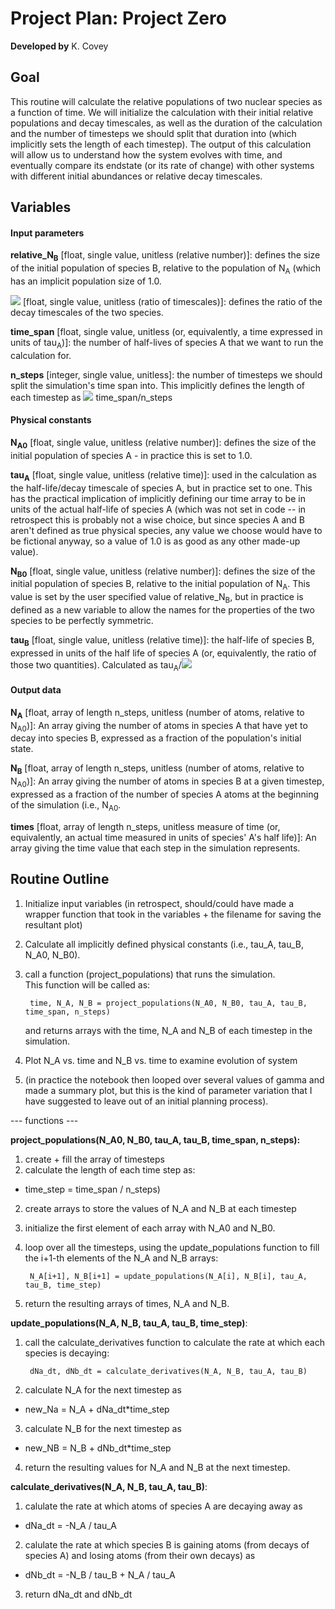 Project Plan: Project Zero
=====================

**Developed by** K. Covey

Goal
---------
This routine will calculate the relative populations of two nuclear species as a function of time. We will initialize the calculation with their initial relative populations and decay timescales, as well as the duration of the calculation and the number of timesteps we should split that duration into (which implicitly sets the length of each timestep).  The output of this calculation will allow us to understand how the system evolves with time, and eventually compare its endstate (or its rate of change) with other systems with different initial abundances or relative decay timescales. 


Variables
---------

#### Input parameters

**relative_N<sub>B</sub>** [float, single value, unitless (relative number)]: defines the size of the initial population of species B, relative to the population of N<sub>A</sub> (which has an implicit population size of 1.0. 

**<img src="https://render.githubusercontent.com/render/math?math=\gamma">** [float, single value, unitless (ratio of timescales)]: defines the ratio of the decay timescales of the two species. 

**time_span** [float, single value, unitless (or, equivalently, a time expressed in units of tau<sub>A</sub>)]: the number of half-lives of species A that we want to run the calculation for.

**n_steps** [integer, single value, unitless]: the number of timesteps we should split the simulation's time span into. This implicitly defines the length of each timestep as <img src="https://render.githubusercontent.com/render/math?math=\Delta t="> time_span/n_steps

#### Physical constants
**N<sub>A0</sub>** [float, single value, unitless (relative number)]: defines the size of the initial population of species A - in practice this is set to 1.0.

**tau<sub>A</sub>** [float, single value, unitless (relative time)]: used in the calculation as the half-life/decay timescale of species A, but in practice set to one.  This has the practical implication of implicitly defining our time array to be in units of the actual half-life of species A (which was not set in code -- in retrospect this is probably not a wise choice, but since species A and B aren't defined as true physical species, any value we choose would have to be fictional anyway, so a value of 1.0 is as good as any other made-up value). 

**N<sub>B0</sub>** [float, single value, unitless (relative number)]: defines the size of the initial population of species B, relative to the initial population of N<sub>A</sub>. This value is set by the user specified value of relative_N<sub>B</sub>, but in practice is defined as a new variable to allow the names for the properties of the two species to be perfectly symmetric.

**tau<sub>B</sub>** [float, single value, unitless (relative time)]: the half-life of species B, expressed in units of the half life of species A (or, equivalently, the ratio of those two quantities).  Calculated as tau<sub>A</sub>/<img src="https://render.githubusercontent.com/render/math?math=\gamma"> 


#### Output data
**N<sub>A</sub>** [float, array of length n_steps, unitless (number of atoms, relative to N<sub>A0</sub>)]: An array giving the number of atoms in species A that have yet to decay into species B, expressed as a fraction of the population's initial state.

**N<sub>B</sub>** [float, array of length n_steps, unitless (number of atoms, relative to N<sub>A0</sub>)]: An array giving the number of atoms in species B at a given timestep, expressed as a fraction of the number of species A atoms at the beginning of the simulation (i.e., N<sub>A0</sub>.

**times** [float, array of length n_steps, unitless measure of time (or, equivalently, an actual time measured in units of species' A's half life)]: An array giving the time value that each step in the simulation represents. 


Routine Outline
---------

1. Initialize input variables (in retrospect, should/could have made a wrapper function that took in the variables + the filename for saving the resultant plot)

2. Calculate all implicitly defined physical constants (i.e., tau_A, tau_B, N_A0, N_B0).

3. call a function (project_populations) that runs the simulation.    
    This function will be called as:
    
        time, N_A, N_B = project_populations(N_A0, N_B0, tau_A, tau_B, time_span, n_steps)
        
    and returns arrays with the time, N_A and N_B of each timestep in the simulation.

4. Plot N_A vs. time and N_B vs. time to examine evolution of system

5. (in practice the notebook then looped over several values of gamma and made a summary plot, but this is the kind of parameter variation that I have suggested to leave out of an initial planning process).    

--- functions ---    

**project_populations(N_A0, N_B0, tau_A, tau_B, time_span, n_steps):**

1. create + fill the array of timesteps
2. calculate the length of each time step as:
  * time_step = time_span / n_steps)
2. create arrays to store the values of N_A and N_B at each timestep
3. initialize the first element of each array with N_A0 and N_B0.
4. loop over all the timesteps, using the update_populations function to fill the i+1-th elements of the N_A and N_B arrays:

        N_A[i+1], N_B[i+1] = update_populations(N_A[i], N_B[i], tau_A, tau_B, time_step)
  
5. return the resulting arrays of times, N_A and N_B.
   
**update_populations(N_A, N_B, tau_A, tau_B, time_step)**:

1. call the calculate_derivatives function to calculate the rate at which each species is decaying:

        dNa_dt, dNb_dt = calculate_derivatives(N_A, N_B, tau_A, tau_B)

2. calculate N_A for the next timestep as 
  * new_Na = N_A + dNa_dt*time_step
3. calculate N_B for the next timestep as
  *  new_NB = N_B + dNb_dt*time_step
4. return the resulting values for N_A and N_B at the next timestep.

**calculate_derivatives(N_A, N_B, tau_A, tau_B)**:

1. calulate the rate at which atoms of species A are decaying away as
  * dNa_dt = -N_A / tau_A
2. calulate the rate at which species B is gaining atoms (from decays of species A) and losing atoms (from their own decays) as
  * dNb_dt = -N_B / tau_B + N_A / tau_A
3. return dNa_dt and dNb_dt
